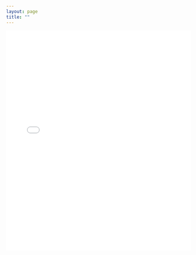 ```yaml
---
layout: page
title: ""
---
```


<body>
  <embed src="assets/Ditmore_CV_8.29.23.pdf" type="application/pdf" width="100%" height="600px">
</body>
